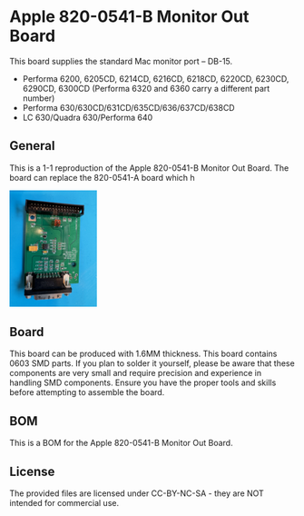 # Apple 820-0541-B Monitor Out Board

This board supplies the standard Mac monitor port – DB-15.

- Performa 6200, 6205CD, 6214CD, 6216CD, 6218CD, 6220CD, 6230CD, 6290CD, 6300CD (Performa 6320 and 6360 carry a different part number)
- Performa 630/630CD/631CD/635CD/636/637CD/638CD
- LC 630/Quadra 630/Performa 640



## General

This is a 1-1 reproduction of the Apple 820-0541-B Monitor Out Board. The board can replace the 820-0541-A board which h

<img src="/Images/board.jpg" style="zoom:20%;" />



## Board

This board can be produced with 1.6MM thickness. This board contains 0603 SMD parts. If you plan to solder it yourself, please be aware that these components are very small and require precision and experience in handling SMD components. Ensure you have the proper tools and skills before attempting to assemble the board.

## BOM

This is a BOM for the Apple 820-0541-B Monitor Out Board.

## License

The provided files are licensed under CC-BY-NC-SA - they are NOT intended for commercial use.

